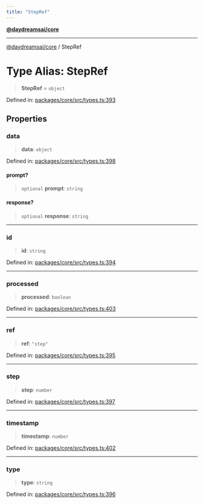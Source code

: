 ```yaml
---
title: "StepRef"
---
```


[**@daydreamsai/core**](./api-reference.md)

***

[@daydreamsai/core](./api-reference.md) / StepRef

# Type Alias: StepRef

> **StepRef** = `object`

Defined in: [packages/core/src/types.ts:393](https://github.com/dojoengine/daydreams/blob/612e9304717c546d301f9cac8c204de734cac957/packages/core/src/types.ts#L393)

## Properties

### data

> **data**: `object`

Defined in: [packages/core/src/types.ts:398](https://github.com/dojoengine/daydreams/blob/612e9304717c546d301f9cac8c204de734cac957/packages/core/src/types.ts#L398)

#### prompt?

> `optional` **prompt**: `string`

#### response?

> `optional` **response**: `string`

***

### id

> **id**: `string`

Defined in: [packages/core/src/types.ts:394](https://github.com/dojoengine/daydreams/blob/612e9304717c546d301f9cac8c204de734cac957/packages/core/src/types.ts#L394)

***

### processed

> **processed**: `boolean`

Defined in: [packages/core/src/types.ts:403](https://github.com/dojoengine/daydreams/blob/612e9304717c546d301f9cac8c204de734cac957/packages/core/src/types.ts#L403)

***

### ref

> **ref**: `"step"`

Defined in: [packages/core/src/types.ts:395](https://github.com/dojoengine/daydreams/blob/612e9304717c546d301f9cac8c204de734cac957/packages/core/src/types.ts#L395)

***

### step

> **step**: `number`

Defined in: [packages/core/src/types.ts:397](https://github.com/dojoengine/daydreams/blob/612e9304717c546d301f9cac8c204de734cac957/packages/core/src/types.ts#L397)

***

### timestamp

> **timestamp**: `number`

Defined in: [packages/core/src/types.ts:402](https://github.com/dojoengine/daydreams/blob/612e9304717c546d301f9cac8c204de734cac957/packages/core/src/types.ts#L402)

***

### type

> **type**: `string`

Defined in: [packages/core/src/types.ts:396](https://github.com/dojoengine/daydreams/blob/612e9304717c546d301f9cac8c204de734cac957/packages/core/src/types.ts#L396)
